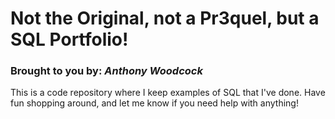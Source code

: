 # Not the Original, not a Pr3quel, but a SQL Portfolio!
### Brought to you by: ***Anthony Woodcock***

This is a code repository where I keep examples of SQL that I've done. Have fun shopping around, and let me know if you need help with anything!
